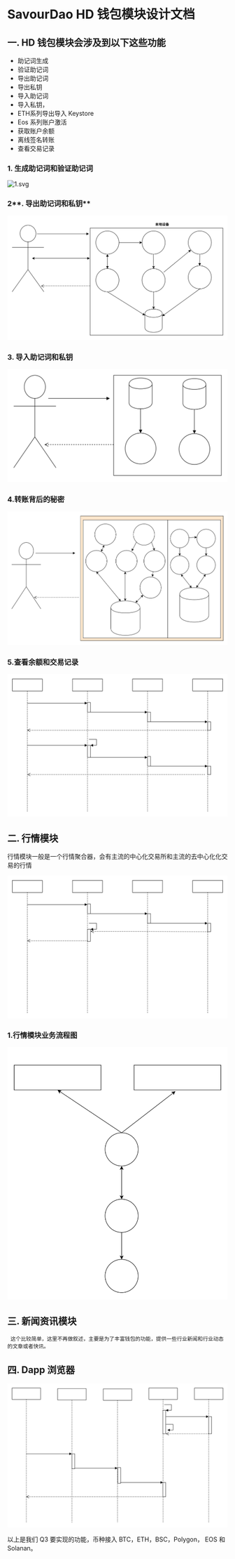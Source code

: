 # SavourDao HD 钱包模块设计文档

## 一. HD 钱包模块会涉及到以下这些功能

- 助记词生成
- 验证助记词
- 导出助记词
- 导出私钥
- 导入助记词
- 导入私钥，
- ETH系列导出导入 Keystore
- Eos 系列账户激活
- 获取账户余额
- 离线签名转账
- 查看交易记录

### 1. **生成助记词和验证助记词**

![1.svg](https://s3-us-west-2.amazonaws.com/secure.notion-static.com/2e12bf1d-7b44-44c0-be2c-a88e52523614/1.svg)

### 2**. 导出助记词和私钥**

![2.svg](https://github.com/SavourDao/docs/blob/main/images/1.svg)

### **3. 导入助记词和私钥**

![3.svg](https://github.com/SavourDao/docs/blob/main/images/2.svg)

### 4.**转账背后的秘密**

![4.svg](https://github.com/SavourDao/docs/blob/main/images/3.svg)

### 5.**查看余额和交易记录**

![5.svg](https://github.com/SavourDao/docs/blob/main/images/4.svg)

## 二. **行情模块**

行情模块一般是一个行情聚合器，会有主流的中心化交易所和主流的去中心化化交易的行情

![11.svg](https://github.com/SavourDao/docs/blob/main/images/5.svg)

### 1.行情模块业务流程图

![22.svg](https://github.com/SavourDao/docs/blob/main/images/6.svg)

## 三. 新闻资讯模块

     这个比较简单，这里不再做叙述，主要是为了丰富钱包的功能，提供一些行业新闻和行业动态的文章或者快讯。

## 四. **Dapp 浏览器**

![33.svg](https://github.com/SavourDao/docs/blob/main/images/7.svg)

以上是我们 Q3 要实现的功能，币种接入 BTC，ETH，BSC，Polygon， EOS 和 Solanan。
